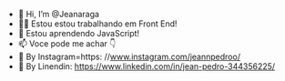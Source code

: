 - 👋 Hi, I’m @Jeanaraga
- 👨‍💼 Estou estou trabalhando em Front End!
- 🌱 Estou aprendendo JavaScript!
- 📫 Voce pode me achar 👇
- 🤳 By Instagram=https: //www.instagram.com/jeannpedroo/
- 🤳 By Linendin: https://www.linkedin.com/in/jean-pedro-344356225/

<!---
Jeanaraga/Jeanaraga is a ✨ special ✨ repository because its `README.md` (this file) appears on your GitHub profile.
You can click the Preview link to take a look at your changes.
--->
